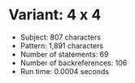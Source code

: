 # Variant: 4 x 4

<!-- %% svg-grid: none -->

* Subject: 807 characters
* Pattern: 1,891 characters
* Number of statements: 69
* Number of backreferences: 106
* Run time: 0.0004 seconds
